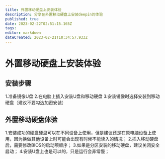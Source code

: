 ```yaml
---
title: 外置移动硬盘上安装体验
description: 分享在外置移动硬盘上安装deepin的体验
published: true
date: 2023-02-22T02:51:15.165Z
tags: 
editor: markdown
dateCreated: 2023-02-21T10:34:57.933Z
---
```


# 外置移动硬盘上安装体验
## 安装步骤
1.准备镜像U盘
2.在电脑上插入安装U盘和移动硬盘
3.安装镜像时选择安装到移动硬盘（建议不要勾选加密安装）

## 外置移动硬盘体验
1.安装成功的硬盘硬盘可以在不同设备上使用，但是建议还是在原电脑设备上使用，因为换做其他设备上时可能会出现有时候不能读入的情况；
2.插入移动硬盘后，需要修改BIOS的启动项顺序；
3.如果是分区安装的移动硬盘，建议关闭安全启动；
4.安装U盘上也是可以的，只是运行会非常慢；
